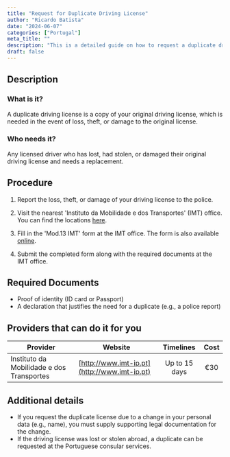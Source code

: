 ```yaml
---
title: "Request for Duplicate Driving License"
author: "Ricardo Batista"
date: "2024-06-07"
categories: ["Portugal"]
meta_title: ""
description: "This is a detailed guide on how to request a duplicate driving license in Portugal, including the documents required, the procedure to follow, and the costs."
draft: false
---
```


## Description
### What is it?
A duplicate driving license is a copy of your original driving license, which is needed in the event of loss, theft, or damage to the original license.
### Who needs it?
Any licensed driver who has lost, had stolen, or damaged their original driving license and needs a replacement.

## Procedure
1. Report the loss, theft, or damage of your driving license to the police.
 
2. Visit the nearest 'Instituto da Mobilidade e dos Transportes' (IMT) office. You can find the locations [here](http://www.imt-ip.pt/sites/IMTT/Portugues/Paginas/home.aspx).

3. Fill in the 'Mod.13 IMT' form at the IMT office. The form is also available [online](https://servicos.min-economia.pt/ServiceDetail.aspx?servico=100).

4. Submit the completed form along with the required documents at the IMT office.

## Required Documents
- Proof of identity (ID card or Passport)
- A declaration that justifies the need for a duplicate (e.g., a police report)


## Providers that can do it for you

 | Provider        |     Website     |     Timelines    |       Cost      |
 | --------------- | --------------- |  :-------------: | :-------------: |
 | Instituto da Mobilidade e dos Transportes |  [http://www.imt-ip.pt](http://www.imt-ip.pt) |    Up to 15 days    |      €30      |

## Additional details
- If you request the duplicate license due to a change in your personal data (e.g., name), you must supply supporting legal documentation for the change.
- If the driving license was lost or stolen abroad, a duplicate can be requested at the Portuguese consular services.